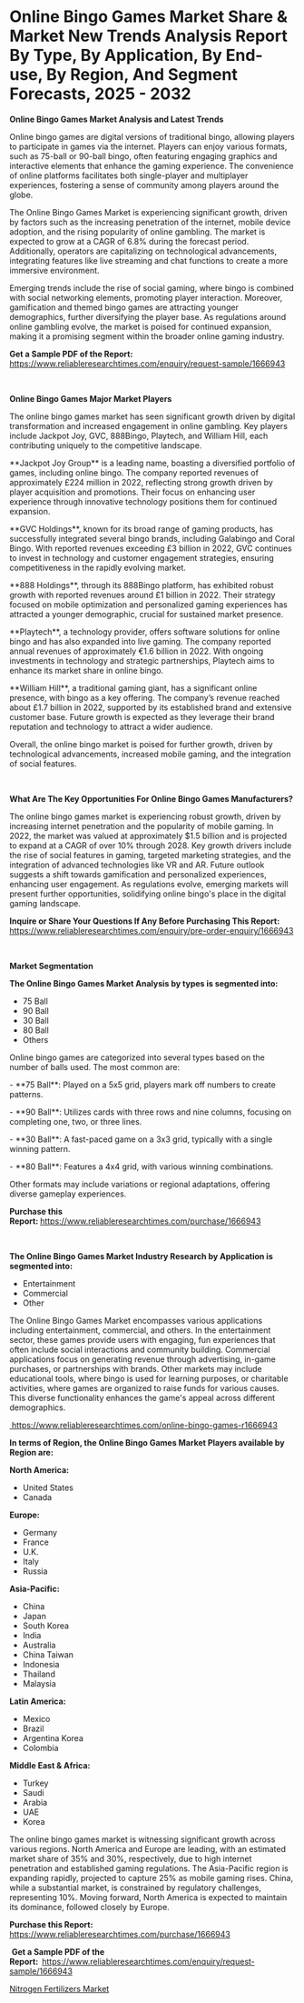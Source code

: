 <p><h1>Online Bingo Games Market Share & Market New Trends Analysis Report By Type, By Application, By End-use, By Region, And Segment Forecasts, 2025 - 2032</h1></p><p><strong>Online Bingo Games Market Analysis and Latest Trends</strong></p>
<p><p>Online bingo games are digital versions of traditional bingo, allowing players to participate in games via the internet. Players can enjoy various formats, such as 75-ball or 90-ball bingo, often featuring engaging graphics and interactive elements that enhance the gaming experience. The convenience of online platforms facilitates both single-player and multiplayer experiences, fostering a sense of community among players around the globe.</p><p>The Online Bingo Games Market is experiencing significant growth, driven by factors such as the increasing penetration of the internet, mobile device adoption, and the rising popularity of online gambling. The market is expected to grow at a CAGR of 6.8% during the forecast period. Additionally, operators are capitalizing on technological advancements, integrating features like live streaming and chat functions to create a more immersive environment. </p><p>Emerging trends include the rise of social gaming, where bingo is combined with social networking elements, promoting player interaction. Moreover, gamification and themed bingo games are attracting younger demographics, further diversifying the player base. As regulations around online gambling evolve, the market is poised for continued expansion, making it a promising segment within the broader online gaming industry.</p></p>
<p><strong>Get a Sample PDF of the Report:&nbsp;</strong> <a href="https://www.reliableresearchtimes.com/enquiry/request-sample/1666943?utm_campaign=2210&utm_medium=2&utm_source=Github&utm_content=ia&utm_term=06032025&utm_id=online-bingo-games">https://www.reliableresearchtimes.com/enquiry/request-sample/1666943</a></p>
<p>&nbsp;</p>
<p><strong>Online Bingo Games Major Market Players</strong></p>
<p><p>The online bingo games market has seen significant growth driven by digital transformation and increased engagement in online gambling. Key players include Jackpot Joy, GVC, 888Bingo, Playtech, and William Hill, each contributing uniquely to the competitive landscape.</p><p>**Jackpot Joy Group** is a leading name, boasting a diversified portfolio of games, including online bingo. The company reported revenues of approximately £224 million in 2022, reflecting strong growth driven by player acquisition and promotions. Their focus on enhancing user experience through innovative technology positions them for continued expansion.</p><p>**GVC Holdings**, known for its broad range of gaming products, has successfully integrated several bingo brands, including Galabingo and Coral Bingo. With reported revenues exceeding £3 billion in 2022, GVC continues to invest in technology and customer engagement strategies, ensuring competitiveness in the rapidly evolving market.</p><p>**888 Holdings**, through its 888Bingo platform, has exhibited robust growth with reported revenues around £1 billion in 2022. Their strategy focused on mobile optimization and personalized gaming experiences has attracted a younger demographic, crucial for sustained market presence.</p><p>**Playtech**, a technology provider, offers software solutions for online bingo and has also expanded into live gaming. The company reported annual revenues of approximately €1.6 billion in 2022. With ongoing investments in technology and strategic partnerships, Playtech aims to enhance its market share in online bingo.</p><p>**William Hill**, a traditional gaming giant, has a significant online presence, with bingo as a key offering. The company’s revenue reached about £1.7 billion in 2022, supported by its established brand and extensive customer base. Future growth is expected as they leverage their brand reputation and technology to attract a wider audience.</p><p>Overall, the online bingo market is poised for further growth, driven by technological advancements, increased mobile gaming, and the integration of social features.</p></p>
<p>&nbsp;</p>
<p><strong>What Are The Key Opportunities For Online Bingo Games Manufacturers?</strong></p>
<p><p>The online bingo games market is experiencing robust growth, driven by increasing internet penetration and the popularity of mobile gaming. In 2022, the market was valued at approximately $1.5 billion and is projected to expand at a CAGR of over 10% through 2028. Key growth drivers include the rise of social features in gaming, targeted marketing strategies, and the integration of advanced technologies like VR and AR. Future outlook suggests a shift towards gamification and personalized experiences, enhancing user engagement. As regulations evolve, emerging markets will present further opportunities, solidifying online bingo's place in the digital gaming landscape.</p></p>
<p><strong>Inquire or Share Your Questions If Any Before Purchasing This Report:</strong> <a href="https://www.reliableresearchtimes.com/enquiry/pre-order-enquiry/1666943?utm_campaign=2210&utm_medium=2&utm_source=Github&utm_content=ia&utm_term=06032025&utm_id=online-bingo-games">https://www.reliableresearchtimes.com/enquiry/pre-order-enquiry/1666943</a></p>
<p>&nbsp;</p>
<p><strong>Market Segmentation</strong></p>
<p><strong>The Online Bingo Games Market Analysis by types is segmented into:</strong></p>
<p><ul><li>75 Ball</li><li>90 Ball</li><li>30 Ball</li><li>80 Ball</li><li>Others</li></ul></p>
<p><p>Online bingo games are categorized into several types based on the number of balls used. The most common are:</p><p>- **75 Ball**: Played on a 5x5 grid, players mark off numbers to create patterns.</p><p>- **90 Ball**: Utilizes cards with three rows and nine columns, focusing on completing one, two, or three lines.</p><p>- **30 Ball**: A fast-paced game on a 3x3 grid, typically with a single winning pattern.</p><p>- **80 Ball**: Features a 4x4 grid, with various winning combinations.</p><p>Other formats may include variations or regional adaptations, offering diverse gameplay experiences.</p></p>
<p><strong>Purchase this Report:&nbsp;</strong><a href="https://www.reliableresearchtimes.com/purchase/1666943?utm_campaign=2210&utm_medium=2&utm_source=Github&utm_content=ia&utm_term=06032025&utm_id=online-bingo-games">https://www.reliableresearchtimes.com/purchase/1666943</a></p>
<p>&nbsp;</p>
<p><strong>The Online Bingo Games Market Industry Research by Application is segmented into:</strong></p>
<p><ul><li>Entertainment</li><li>Commercial</li><li>Other</li></ul></p>
<p><p>The Online Bingo Games Market encompasses various applications including entertainment, commercial, and others. In the entertainment sector, these games provide users with engaging, fun experiences that often include social interactions and community building. Commercial applications focus on generating revenue through advertising, in-game purchases, or partnerships with brands. Other markets may include educational tools, where bingo is used for learning purposes, or charitable activities, where games are organized to raise funds for various causes. This diverse functionality enhances the game's appeal across different demographics.</p></p>
<p><a href="https://www.reliableresearchtimes.com/online-bingo-games-r1666943?utm_campaign=2210&utm_medium=2&utm_source=Github&utm_content=ia&utm_term=06032025&utm_id=online-bingo-games">&nbsp;https://www.reliableresearchtimes.com/online-bingo-games-r1666943</a></p>
<p><strong>In terms of Region, the Online Bingo Games Market Players available by Region are:</strong></p>
<p>
    <p> <strong> North America: </strong>
        <ul>
            <li>United States</li>
            <li>Canada</li>
        </ul>
        </p> 
    <p> <strong> Europe: </strong>
        <ul>
            <li>Germany</li>
            <li>France</li>
            <li>U.K.</li>
            <li>Italy</li>
            <li>Russia</li>
        </ul>
        </p> 
    <p> <strong> Asia-Pacific: </strong>
        <ul>
            <li>China</li>
            <li>Japan</li>
            <li>South Korea</li>
            <li>India</li>
            <li>Australia</li>
            <li>China Taiwan</li>
            <li>Indonesia</li>
            <li>Thailand</li>
            <li>Malaysia</li>
        </ul>
        </p> 
    <p> <strong> Latin America: </strong>
        <ul>
            <li>Mexico</li>
            <li>Brazil</li>
            <li>Argentina Korea</li>
            <li>Colombia</li>
        </ul>
        </p> 
    <p> <strong> Middle East & Africa: </strong>
        <ul>
            <li>Turkey</li>
            <li>Saudi</li>
            <li>Arabia</li>
            <li>UAE</li>
            <li>Korea</li>
        </ul>
    </p>
    </p>
<p><p>The online bingo games market is witnessing significant growth across various regions. North America and Europe are leading, with an estimated market share of 35% and 30%, respectively, due to high internet penetration and established gaming regulations. The Asia-Pacific region is expanding rapidly, projected to capture 25% as mobile gaming rises. China, while a substantial market, is constrained by regulatory challenges, representing 10%. Moving forward, North America is expected to maintain its dominance, followed closely by Europe.</p></p>
<p><strong>Purchase this Report: </strong><a href="https://www.reliableresearchtimes.com/purchase/1666943?utm_campaign=2210&utm_medium=2&utm_source=Github&utm_content=ia&utm_term=06032025&utm_id=online-bingo-games">https://www.reliableresearchtimes.com/purchase/1666943</a></p>
<p>&nbsp;<strong>Get a Sample PDF of the Report:&nbsp;&nbsp;</strong><a href="https://www.reliableresearchtimes.com/enquiry/request-sample/1666943?utm_campaign=2210&utm_medium=2&utm_source=Github&utm_content=ia&utm_term=06032025&utm_id=online-bingo-games">https://www.reliableresearchtimes.com/enquiry/request-sample/1666943</a></p>
<p><strong></strong></p>
<p><p><a href="https://github.com/NarcisoFerry/Market-Research-Report-List-1/blob/main/nitrogen-fertilizers-market.md?utm_campaign=2210&utm_medium=2&utm_source=Github&utm_content=ia&utm_term=06032025&utm_id=online-bingo-games">Nitrogen Fertilizers Market</a></p></p>